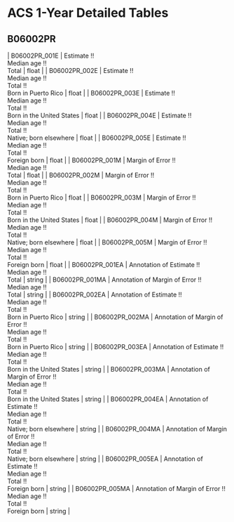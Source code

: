 # ACS 1-Year Detailed Tables

## B06002PR

| B06002PR_001E | Estimate !!<br>Median age !!<br>Total | float |
| B06002PR_002E | Estimate !!<br>Median age !!<br>Total !!<br>Born in Puerto Rico | float |
| B06002PR_003E | Estimate !!<br>Median age !!<br>Total !!<br>Born in the United States | float |
| B06002PR_004E | Estimate !!<br>Median age !!<br>Total !!<br>Native; born elsewhere | float |
| B06002PR_005E | Estimate !!<br>Median age !!<br>Total !!<br>Foreign born | float |
| B06002PR_001M | Margin of Error !!<br>Median age !!<br>Total | float |
| B06002PR_002M | Margin of Error !!<br>Median age !!<br>Total !!<br>Born in Puerto Rico | float |
| B06002PR_003M | Margin of Error !!<br>Median age !!<br>Total !!<br>Born in the United States | float |
| B06002PR_004M | Margin of Error !!<br>Median age !!<br>Total !!<br>Native; born elsewhere | float |
| B06002PR_005M | Margin of Error !!<br>Median age !!<br>Total !!<br>Foreign born | float |
| B06002PR_001EA | Annotation of Estimate !!<br>Median age !!<br>Total | string |
| B06002PR_001MA | Annotation of Margin of Error !!<br>Median age !!<br>Total | string |
| B06002PR_002EA | Annotation of Estimate !!<br>Median age !!<br>Total !!<br>Born in Puerto Rico | string |
| B06002PR_002MA | Annotation of Margin of Error !!<br>Median age !!<br>Total !!<br>Born in Puerto Rico | string |
| B06002PR_003EA | Annotation of Estimate !!<br>Median age !!<br>Total !!<br>Born in the United States | string |
| B06002PR_003MA | Annotation of Margin of Error !!<br>Median age !!<br>Total !!<br>Born in the United States | string |
| B06002PR_004EA | Annotation of Estimate !!<br>Median age !!<br>Total !!<br>Native; born elsewhere | string |
| B06002PR_004MA | Annotation of Margin of Error !!<br>Median age !!<br>Total !!<br>Native; born elsewhere | string |
| B06002PR_005EA | Annotation of Estimate !!<br>Median age !!<br>Total !!<br>Foreign born | string |
| B06002PR_005MA | Annotation of Margin of Error !!<br>Median age !!<br>Total !!<br>Foreign born | string |

